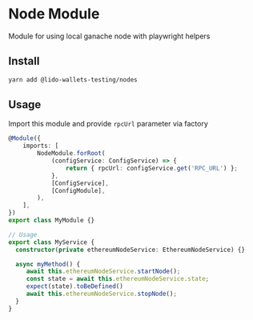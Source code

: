 # Node Module

Module for using local ganache node with playwright helpers

## Install

```bash
yarn add @lido-wallets-testing/nodes
```

## Usage

Import this module and provide `rpcUrl` parameter via factory

```ts
@Module({
    imports: [
        NodeModule.forRoot(
            (configService: ConfigService) => {
                return { rpcUrl: configService.get('RPC_URL') };
            },
            [ConfigService],
            [ConfigModule],
        ),
    ],
})
export class MyModule {}

// Usage
export class MyService {
  constructor(private ethereumNodeService: EthereumNodeService) {}

  async myMethod() {
     await this.ethereumNodeService.startNode();
     const state = await this.ethereumNodeService.state;
     expect(state).toBeDefined()
     await this.ethereumNodeService.stopNode();
  }
}
```
